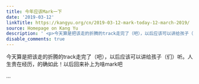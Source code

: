 ```yaml
---
title: 今年应该Mark一下
date: '2019-03-12'
linkTitle: https://kangyu.org/cn/2019-03-12-mark-today-12-march-2019/
source: Homepage on Kang Yu
description: ' <p>今天算是把该走的折腾的track走完了（吧），以后应该可以讲给孩子（们）听。人生贵在经历，的确如此！以后回来补上为啥mark吧</p>  ...'
disable_comments: true
---
```

 <p>今天算是把该走的折腾的track走完了（吧），以后应该可以讲给孩子（们）听。人生贵在经历，的确如此！以后回来补上为啥mark吧</p>  ...